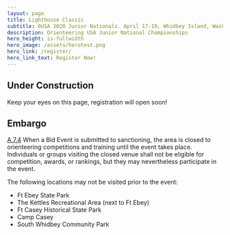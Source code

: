 ```yaml
---
layout: page
title: Lighthouse Classic 
subtitle: OUSA 2020 Junior Nationals. April 17-19, Whidbey Island, Washington
description: Orienteering USA Junior National Championships
hero_height: is-fullwidth
hero_image: /assets/herotest.png
hero_link: /register/
hero_link_text: Register Now!
---
```

## Under Construction
Keep your eyes on this page, registration will open soon!


## Embargo
[A.7.4](https://orienteeringusa.org/about/rules/) When a Bid Event is submitted to sanctioning, the area is closed to orienteering competitions and training until the event takes place. Individuals or groups visiting the closed venue shall not be eligible for competition, awards, or rankings, but they may nevertheless participate in the event. 

The following locations may not be visited prior to the event:
* Ft Ebey State Park
* The Kettles Recreational Area (next to Ft Ebey)
* Ft Casey Historical State Park
* Camp Casey
* South Whidbey Community Park
